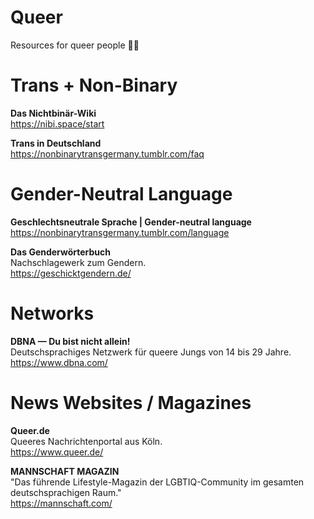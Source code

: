 # Queer
Resources for queer people 🏳️‍🌈

# Trans + Non-Binary

**Das Nichtbinär-Wiki**<br>
https://nibi.space/start

**Trans in Deutschland**<br>
https://nonbinarytransgermany.tumblr.com/faq

# Gender-Neutral Language

**Geschlechtsneutrale Sprache | Gender-neutral language**<br>
https://nonbinarytransgermany.tumblr.com/language

**Das Genderwörterbuch**<br>
Nachschlagewerk zum Gendern.<br>
https://geschicktgendern.de/

# Networks

**DBNA — Du bist nicht allein!**<br>
Deutschsprachiges Netzwerk für queere Jungs von 14 bis 29 Jahre.<br>
https://www.dbna.com/

# News Websites / Magazines

**Queer.de**<br>
Queeres Nachrichtenportal aus Köln.<br>
https://www.queer.de/

**MANNSCHAFT MAGAZIN**<br>
"Das führende Lifestyle-Magazin der LGBTIQ-Community im gesamten deutschsprachigen Raum."<br>
https://mannschaft.com/
